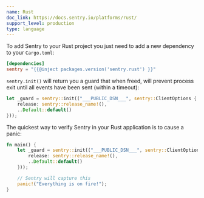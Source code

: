 ```yaml
---
name: Rust
doc_link: https://docs.sentry.io/platforms/rust/
support_level: production
type: language
---
```


<!-- * * * * * * * * * * * *  * * * * * * * ATTENTION * * * * * * * * * * * * * * * * * * * * * * * *
*                          UPDATES WILL NO LONGER BE REFLECTED IN SENTRY                            *
*                                                                                                   *
* We've successfully migrated all "getting started/wizard" documents to the main Sentry repository, *
* where you can find them in the folder named "gettingStartedDocs" ->                               *
* https://github.com/getsentry/sentry/tree/master/static/app/gettingStartedDocs.                    *
*                                                                                                   *
* Find more details about the project in the concluded Epic ->                                      *
* https://github.com/getsentry/sentry/issues/48144                                                  *
*                                                                                                   *
* This document is planned to be removed in the future. However, it has not been removed yet,       *
* primarily because self-hosted users depend on it to access instructions for setting up their      *
* platform. We need to come up with a solution before removing these docs.                          *
* * * * * * * * * * * *  * * * * * * * ATTENTION * * * * * * * * * * * * * * * * * * * * * * * * * -->

To add Sentry to your Rust project you just need to add a new dependency to your `Cargo.toml`:

```toml
[dependencies]
sentry = "{{@inject packages.version('sentry.rust') }}"
```

`sentry.init()` will return you a guard that when freed, will prevent process exit until all events have been sent (within a timeout):

```rust
let _guard = sentry::init(("___PUBLIC_DSN___", sentry::ClientOptions {
    release: sentry::release_name!(),
    ..Default::default()
}));
```

The quickest way to verify Sentry in your Rust application is to cause a panic:

```rust
fn main() {
    let _guard = sentry::init(("___PUBLIC_DSN___", sentry::ClientOptions {
        release: sentry::release_name!(),
        ..Default::default()
    }));

    // Sentry will capture this
    panic!("Everything is on fire!");
}
```
